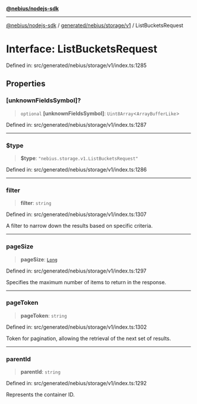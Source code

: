 [**@nebius/nodejs-sdk**](../../../../../README.md)

***

[@nebius/nodejs-sdk](../../../../../README.md) / [generated/nebius/storage/v1](../README.md) / ListBucketsRequest

# Interface: ListBucketsRequest

Defined in: src/generated/nebius/storage/v1/index.ts:1285

## Properties

### \[unknownFieldsSymbol\]?

> `optional` **\[unknownFieldsSymbol\]**: `Uint8Array`\<`ArrayBufferLike`\>

Defined in: src/generated/nebius/storage/v1/index.ts:1287

***

### $type

> **$type**: `"nebius.storage.v1.ListBucketsRequest"`

Defined in: src/generated/nebius/storage/v1/index.ts:1286

***

### filter

> **filter**: `string`

Defined in: src/generated/nebius/storage/v1/index.ts:1307

A filter to narrow down the results based on specific criteria.

***

### pageSize

> **pageSize**: [`Long`](../../../../../runtime/protos/core/classes/Long.md)

Defined in: src/generated/nebius/storage/v1/index.ts:1297

Specifies the maximum number of items to return in the response.

***

### pageToken

> **pageToken**: `string`

Defined in: src/generated/nebius/storage/v1/index.ts:1302

Token for pagination, allowing the retrieval of the next set of results.

***

### parentId

> **parentId**: `string`

Defined in: src/generated/nebius/storage/v1/index.ts:1292

Represents the container ID.
